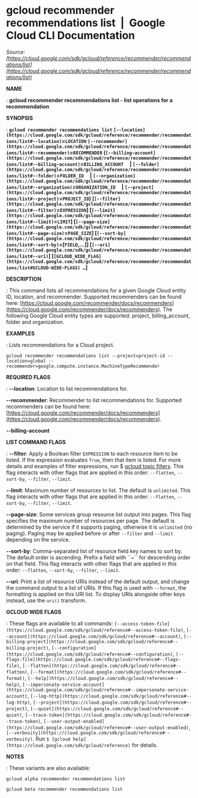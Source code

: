 # gcloud recommender recommendations list  |  Google Cloud CLI Documentation

*Source: [https://cloud.google.com/sdk/gcloud/reference/recommender/recommendations/list](https://cloud.google.com/sdk/gcloud/reference/recommender/recommendations/list)*

**NAME**

: **gcloud recommender recommendations list - list operations for a recommendation**

**SYNOPSIS**

: **`gcloud recommender recommendations list` `[--location](https://cloud.google.com/sdk/gcloud/reference/recommender/recommendations/list#--location)`=`LOCATION` `[--recommender](https://cloud.google.com/sdk/gcloud/reference/recommender/recommendations/list#--recommender)`=`RECOMMENDER` (`[--billing-account](https://cloud.google.com/sdk/gcloud/reference/recommender/recommendations/list#--billing-account)`=`BILLING_ACCOUNT`     | `[--folder](https://cloud.google.com/sdk/gcloud/reference/recommender/recommendations/list#--folder)`=`FOLDER_ID`     | `[--organization](https://cloud.google.com/sdk/gcloud/reference/recommender/recommendations/list#--organization)`=`ORGANIZATION_ID`     | `[--project](https://cloud.google.com/sdk/gcloud/reference/recommender/recommendations/list#--project)`=`PROJECT_ID`) [`[--filter](https://cloud.google.com/sdk/gcloud/reference/recommender/recommendations/list#--filter)`=`EXPRESSION`] [`[--limit](https://cloud.google.com/sdk/gcloud/reference/recommender/recommendations/list#--limit)`=`LIMIT`] [`[--page-size](https://cloud.google.com/sdk/gcloud/reference/recommender/recommendations/list#--page-size)`=`PAGE_SIZE`] [`[--sort-by](https://cloud.google.com/sdk/gcloud/reference/recommender/recommendations/list#--sort-by)`=[`FIELD`,…]] [`[--uri](https://cloud.google.com/sdk/gcloud/reference/recommender/recommendations/list#--uri)`] [`[GCLOUD_WIDE_FLAG](https://cloud.google.com/sdk/gcloud/reference/recommender/recommendations/list#GCLOUD-WIDE-FLAGS) …`]**

**DESCRIPTION**

: This command lists all recommendations for a given Google Cloud entity ID,
location, and recommender. Supported recommenders can be found here: [https://cloud.google.com/recommender/docs/recommenders](https://cloud.google.com/recommender/docs/recommenders).
The following Google Cloud entity types are supported: project, billing_account,
folder and organization.

**EXAMPLES**

: Lists recommendations for a Cloud project.
```
gcloud recommender recommendations list --project=project-id --location=global --recommender=google.compute.instance.MachineTypeRecommender
```

**REQUIRED FLAGS**

: **--location**:
Location to list recommendations for.

**--recommender**:
Recommender to list recommendations for. Supported recommenders can be found
here: [https://cloud.google.com/recommender/docs/recommenders](https://cloud.google.com/recommender/docs/recommenders).

**--billing-account**

**LIST COMMAND FLAGS**

: **--filter**:
Apply a Boolean filter `EXPRESSION` to each resource item
to be listed. If the expression evaluates `True`, then that item is
listed. For more details and examples of filter expressions, run $ [gcloud topic filters](https://cloud.google.com/sdk/gcloud/reference/topic/filters). This flag
interacts with other flags that are applied in this order:
`--flatten`, `--sort-by`, `--filter`,
`--limit`.

**--limit**:
Maximum number of resources to list. The default is `unlimited`. This
flag interacts with other flags that are applied in this order:
`--flatten`, `--sort-by`, `--filter`,
`--limit`.

**--page-size**:
Some services group resource list output into pages. This flag specifies the
maximum number of resources per page. The default is determined by the service
if it supports paging, otherwise it is `unlimited` (no paging).
Paging may be applied before or after `--filter` and
`--limit` depending on the service.

**--sort-by**:
Comma-separated list of resource field key names to sort by. The default order
is ascending. Prefix a field with ``~´´ for descending order on that
field. This flag interacts with other flags that are applied in this order:
`--flatten`, `--sort-by`, `--filter`,
`--limit`.

**--uri**:
Print a list of resource URIs instead of the default output, and change the
command output to a list of URIs. If this flag is used with
`--format`, the formatting is applied on this URI list. To display
URIs alongside other keys instead, use the `uri()` transform.

**GCLOUD WIDE FLAGS**

: These flags are available to all commands: `[--access-token-file](https://cloud.google.com/sdk/gcloud/reference#--access-token-file)`,
`[--account](https://cloud.google.com/sdk/gcloud/reference#--account)`, `[--billing-project](https://cloud.google.com/sdk/gcloud/reference#--billing-project)`,
`[--configuration](https://cloud.google.com/sdk/gcloud/reference#--configuration)`,
`[--flags-file](https://cloud.google.com/sdk/gcloud/reference#--flags-file)`,
`[--flatten](https://cloud.google.com/sdk/gcloud/reference#--flatten)`, `[--format](https://cloud.google.com/sdk/gcloud/reference#--format)`, `[--help](https://cloud.google.com/sdk/gcloud/reference#--help)`, `[--impersonate-service-account](https://cloud.google.com/sdk/gcloud/reference#--impersonate-service-account)`,
`[--log-http](https://cloud.google.com/sdk/gcloud/reference#--log-http)`,
`[--project](https://cloud.google.com/sdk/gcloud/reference#--project)`, `[--quiet](https://cloud.google.com/sdk/gcloud/reference#--quiet)`, `[--trace-token](https://cloud.google.com/sdk/gcloud/reference#--trace-token)`, `[--user-output-enabled](https://cloud.google.com/sdk/gcloud/reference#--user-output-enabled)`,
`[--verbosity](https://cloud.google.com/sdk/gcloud/reference#--verbosity)`.
Run `$ [gcloud help](https://cloud.google.com/sdk/gcloud/reference)` for details.

**NOTES**

: These variants are also available:

```
gcloud alpha recommender recommendations list
```

```
gcloud beta recommender recommendations list
```